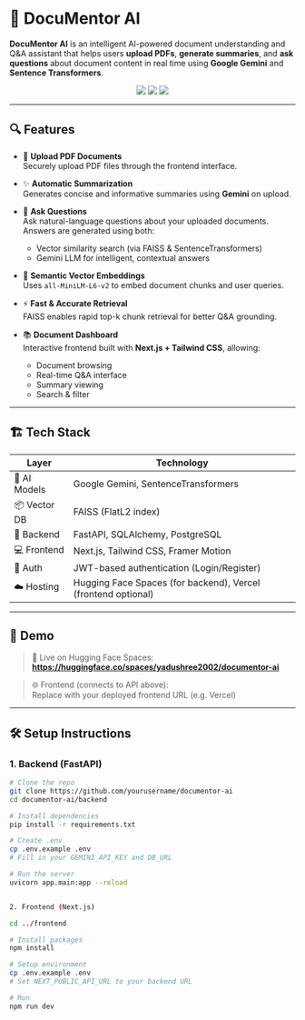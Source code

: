 # 🧠 DocuMentor AI

**DocuMentor AI** is an intelligent AI-powered document understanding and Q&A assistant that helps users **upload PDFs**, **generate summaries**, and **ask questions** about document content in real time using **Google Gemini** and **Sentence Transformers**.

<p align="center">
  <img src="https://img.shields.io/badge/build-passing-brightgreen" />
  <img src="https://img.shields.io/badge/AI-Gemini-blue" />
  <img src="https://img.shields.io/badge/vectorstore-FAISS-orange" />
</p>

---

## 🔍 Features

- 📄 **Upload PDF Documents**  
  Securely upload PDF files through the frontend interface.

- ✨ **Automatic Summarization**  
  Generates concise and informative summaries using **Gemini** on upload.

- 💬 **Ask Questions**  
  Ask natural-language questions about your uploaded documents. Answers are generated using both:
  - Vector similarity search (via FAISS & SentenceTransformers)
  - Gemini LLM for intelligent, contextual answers

- 🧠 **Semantic Vector Embeddings**  
  Uses `all-MiniLM-L6-v2` to embed document chunks and user queries.

- ⚡ **Fast & Accurate Retrieval**  
  FAISS enables rapid top-k chunk retrieval for better Q&A grounding.

- 📚 **Document Dashboard**  
  Interactive frontend built with **Next.js + Tailwind CSS**, allowing:
  - Document browsing
  - Real-time Q&A interface
  - Summary viewing
  - Search & filter

---

## 🏗️ Tech Stack

| Layer        | Technology                            |
|--------------|----------------------------------------|
| 🧠 AI Models  | Google Gemini, SentenceTransformers    |
| 📦 Vector DB | FAISS (FlatL2 index)                   |
| 🐍 Backend   | FastAPI, SQLAlchemy, PostgreSQL        |
| 💻 Frontend  | Next.js, Tailwind CSS, Framer Motion   |
| 🔐 Auth      | JWT-based authentication (Login/Register) |
| ☁️ Hosting   | Hugging Face Spaces (for backend), Vercel (frontend optional) |

---

## 🚀 Demo

> 🔗 Live on Hugging Face Spaces:  
**https://huggingface.co/spaces/yadushree2002/documentor-ai**

> 🌐 Frontend (connects to API above):  
Replace with your deployed frontend URL (e.g. Vercel)

---

## 🛠️ Setup Instructions

### 1. Backend (FastAPI)

```bash
# Clone the repo
git clone https://github.com/yourusername/documentor-ai
cd documentor-ai/backend

# Install dependencies
pip install -r requirements.txt

# Create .env
cp .env.example .env
# Fill in your GEMINI_API_KEY and DB_URL

# Run the server
uvicorn app.main:app --reload


2. Frontend (Next.js)

cd ../frontend

# Install packages
npm install

# Setup environment
cp .env.example .env
# Set NEXT_PUBLIC_API_URL to your backend URL

# Run
npm run dev
